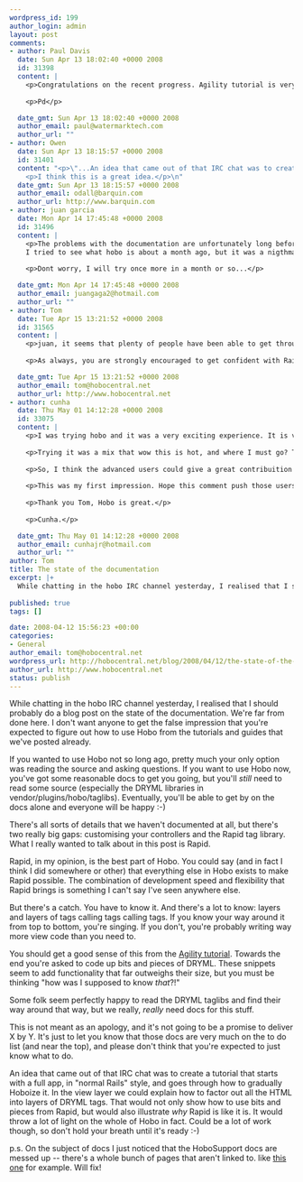 ```yaml
--- 
wordpress_id: 199
author_login: admin
layout: post
comments: 
- author: Paul Davis
  date: Sun Apr 13 18:02:40 +0000 2008
  id: 31398
  content: |
    <p>Congratulations on the recent progress. Agility tutorial is very helpful and shows off Hobo well. Thanks so much for all the hard work.</p>
    
    <p>Pd</p>

  date_gmt: Sun Apr 13 18:02:40 +0000 2008
  author_email: paul@watermarktech.com
  author_url: ""
- author: Owen
  date: Sun Apr 13 18:15:57 +0000 2008
  id: 31401
  content: "<p>\"...An idea that came out of that IRC chat was to create a tutorial that starts with a full app, in &acirc;&euro;&oelig;normal Rails&acirc;&euro;\xC2\x9D style, and goes through how to gradually Hoboize it. In the view layer we could explain how to factor out all the HTML into layers of DRYML tags...\"</p>\n\n\
    <p>I think this is a great idea.</p>\n"
  date_gmt: Sun Apr 13 18:15:57 +0000 2008
  author_email: odall@barquin.com
  author_url: http://www.barquin.com
- author: juan garcia
  date: Mon Apr 14 17:45:48 +0000 2008
  id: 31496
  content: |
    <p>The problems with the documentation are unfortunately long before DRYML. in fact the install instructions fail on win xp as you have been told in the forums.
    I tried to see what hobo is about a month ago, but it was a nigthmare of svn, plugins and paginations. Now in the promised new clean version it is just "Server error".</p>
    
    <p>Dont worry, I will try once more in a month or so...</p>

  date_gmt: Mon Apr 14 17:45:48 +0000 2008
  author_email: juangaga2@hotmail.com
  author_url: ""
- author: Tom
  date: Tue Apr 15 13:21:52 +0000 2008
  id: 31565
  content: |
    <p>juan, it seems that plenty of people have been able to get through the tutorials on Windows, but please do check the disclaimer on the front page. While many things have improved recently, we've been careful not to give the wrong impression that Hobo is now ready for beginners.</p>
    
    <p>As always, you are strongly encouraged to get confident with Rails before tackling Hobo.</p>

  date_gmt: Tue Apr 15 13:21:52 +0000 2008
  author_email: tom@hobocentral.net
  author_url: http://www.hobocentral.net
- author: cunha
  date: Thu May 01 14:12:28 +0000 2008
  id: 33075
  content: |
    <p>I was trying hobo and it was a very exciting experience. It is very powerfull and seems that Hobo's team are doing a great improviment on it. </p>
    
    <p>Trying it was a mix that wow this is hot, and where I must go? There is a docmentation, but it isn't enough to make an hobo app. I did a look at some hobo app and the final result is great.</p>
    
    <p>So, I think the advanced users could give a great contribuition as Owen said. In my little rails experience, rails become stronger just after some books like "Agile Web Development with Rails". </p>
    
    <p>This was my first impression. Hope this comment push those users to share their experiences.</p>
    
    <p>Thank you Tom, Hobo is great.</p>
    
    <p>Cunha.</p>

  date_gmt: Thu May 01 14:12:28 +0000 2008
  author_email: cunhajr@hotmail.com
  author_url: ""
author: Tom
title: The state of the documentation
excerpt: |+
  While chatting in the hobo IRC channel yesterday, I realised that I should probably do a blog post on the state of the documentation. We're far from done here. I don't want anyone to get the false impression that you're expected to figure out how to use Hobo from the tutorials and guides that we've posted already.
  
published: true
tags: []

date: 2008-04-12 15:56:23 +00:00
categories: 
- General
author_email: tom@hobocentral.net
wordpress_url: http://hobocentral.net/blog/2008/04/12/the-state-of-the-documentation/
author_url: http://www.hobocentral.net
status: publish
---
```

While chatting in the hobo IRC channel yesterday, I realised that I should probably do a blog post on the state of the documentation. We're far from done here. I don't want anyone to get the false impression that you're expected to figure out how to use Hobo from the tutorials and guides that we've posted already.

<a id="more"></a><a id="more-199"></a>

If you wanted to use Hobo not so long ago, pretty much your only option was reading the source and asking questions. If you want to use Hobo now, you've got some reasonable docs to get you going, but you'll *still* need to read some source (especially the DRYML libraries in vendor/plugins/hobo/taglibs). Eventually, you'll be able to get by on the docs alone and everyone will be happy :-)

There's all sorts of details that we haven't documented at all, but there's two really big gaps: customising your controllers and the Rapid tag library. What I really wanted to talk about in this post is Rapid.

Rapid, in my opinion, is the best part of Hobo. You could say (and in fact I think I did somewhere or other) that everything else in Hobo exists to make Rapid possible. The combination of development speed and flexibility that Rapid brings is something I can't say I've seen anywhere else.

But there's a catch. You have to know it. And there's a lot to know: layers and layers of tags calling tags calling tags. If you know your way around it from top to bottom, you're singing. If you don't, you're probably writing way more view code than you need to. 

You should get a good sense of this from the [Agility tutorial](/agility-tutorial). Towards the end you're asked to code up bits and pieces of DRYML. These snippets seem to add functionality that far outweighs their size, but you must be thinking "how was I supposed to know *that*?!"

Some folk seem perfectly happy to read the DRYML taglibs and find their way around that way, but we really, *really* need docs for this stuff.

This is not meant as an apology, and it's not going to be a promise to deliver X by Y. It's just to let you know that those docs are very much on the to do list (and near the top), and please don't think that you're expected to just know what to do.

An idea that came out of that IRC chat was to create a tutorial that starts with a full app, in "normal Rails" style, and goes through how to gradually Hoboize it. In the view layer we could explain how to factor out all the HTML into layers of DRYML tags. That would not only show how to use bits and pieces from Rapid, but would also illustrate *why* Rapid is like it is. It would throw a lot of light on the whole of Hobo in fact. Could be a lot of work though, so don't hold your breath until it's ready :-)

p.s. On the subject of docs I just noticed that the HoboSupport docs are messed up -- there's a whole bunch of pages that aren't linked to. like [this one](/hobosupport/hobosupport/enumerable/) for example. Will fix!
